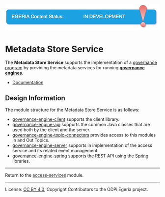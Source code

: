 <!-- SPDX-License-Identifier: CC-BY-4.0 -->
<!-- Copyright Contributors to the ODPi Egeria project. -->

![InDev](../../../images/egeria-content-status-in-development.png#pagewidth)

# Metadata Store Service

The **Metadata Store Service** supports the implementation of a [governance program](../governance-program)
by providing the metadata services for running
**[governance engines](https://egeria-project.org/concepts/governance-engine)**.

* [Documentation](https://egeria-project.org/services/omas/governance-engine/overview)


## Design Information

The module structure for the Metadata Store Service is as follows:

* [governance-engine-client](gaf-metadata-client) supports the client library.
* [governance-engine-api](gaf-metadata-api) supports the common Java classes that are used both by the client and the server.
* [governance-engine-topic-connectors](gaf-metadata-topic-connectors) provides access to this modules In and Out Topics.
* [governance-engine-server](gaf-metadata-server) supports in implementation of the access service and its related event management.
* [governance-engine-spring](gaf-metadata-spring) supports the REST API using the [Spring](../../../developer-resources/Spring.md) libraries.


----
Return to the [access-services](..) module.

----
License: [CC BY 4.0](https://creativecommons.org/licenses/by/4.0/),
Copyright Contributors to the ODPi Egeria project.

